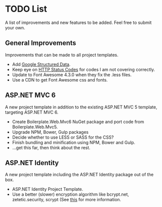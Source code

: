 <h1>TODO List</h1>
<p>A list of improvements and new features to be added. Feel free to submit your own.</p>

<h2>General Improvements</h2>
<p>Improvements that can be made to all project templates.</p>
<ul>
  <li>Add <a href="https://developers.google.com/structured-data/">Google Structured Data</a>.</li>
  <li>Keep eye on <a href="http://stackoverflow.com/questions/27860618/which-http-status-codes-to-cover-for-mvc-error-handling/29282406#29282406">HTTP Status Codes</a> for codes I am not covering correctly.</li>
  <li>Update to Font Awesome 4.3.0 when they fix the .less files.</li>
  <li>Use a CDN to get Font Awesome css and fonts.</li>
</ul>

<h2>ASP.NET MVC 6</h2>
<p>A new project template in addition to the existing ASP.NET MVC 5 template, targeting ASP.NET MVC 6.</p>
<ul>
  <li>Create Boilerplate.Web.Mvc6 NuGet package and port code from Boilerplate.Web.Mvc5.</li>
  <li>Upgrade NPM, Bower, Gulp packages</li>
  <li>Decide whether to use LESS or SASS for the CSS?</li>
  <li>Finish bundling and minification using NPM, Bower and Gulp.</li>
  <li>...get this far, then think about the rest.</li>
</ul>

<h2>ASP.NET Identity</h2>
<p>A new project template including the ASP.NET Identity package out of the box.</p>
<ul>
  <li>ASP.NET Identity Project Template.</li>
  <li>Use a better (slower) encryption algorithm like bcrypt.net, zetetic.security, scrypt (See <a href="http://blog.codinghorror.com/your-password-is-too-damn-short/">this</a> for more information.</li>
</ul>

